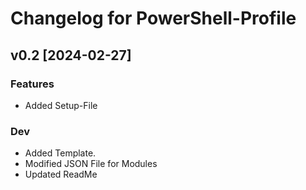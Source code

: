 # Changelog for PowerShell-Profile

## v0.2 [2024-02-27]

### Features

- Added Setup-File

### Dev

- Added Template.
- Modified JSON File for Modules
- Updated ReadMe
